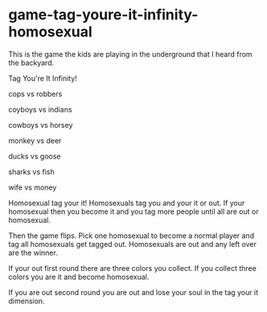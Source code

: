 # game-tag-youre-it-infinity-homosexual
This is the game the kids are playing in the underground that I heard from the backyard.

Tag You're It Infinity!

cops vs robbers

coyboys vs indians

cowboys vs horsey

monkey vs deer

ducks vs goose

sharks vs fish

wife vs money

Homosexual tag your it! Homosexuals tag you and your it or out. If your homosexual then you become it and you tag more people until all are out or homosexual.

Then the game flips. Pick one homosexual to become a normal player and tag all homosexuals get tagged out. Homosexuals are out and any left over are the winner.

If your out first round there are three colors you collect. If you collect three colors you are it and become homosexual.

If you are out second round you are out and lose your soul in the tag your it dimension.
